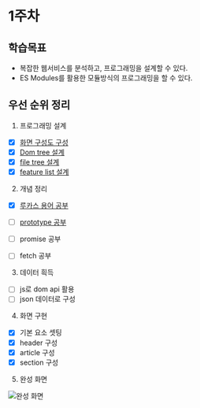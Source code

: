 # 1주차

## 학습목표

- 복잡한 웹서비스를 분석하고, 프로그래밍을 설계할 수 있다.
- ES Modules를 활용한 모듈방식의 프로그래밍을 할 수 있다.

## 우선 순위 정리

1. 프로그래밍 설계

- [x] [화면 구성도 구성](https://www.figma.com/file/CeLtP3ZE8xtxfxKTa6CqVd/%EB%89%B4%EC%8A%A4%EC%8A%A4%ED%83%A0%EB%93%9C-%EA%B5%AC%EC%A1%B0?node-id=0%3A1&t=TkqKiSIhQUasnhMx-1)
- [x] [Dom tree 설계](https://www.figma.com/file/CeLtP3ZE8xtxfxKTa6CqVd/%EB%89%B4%EC%8A%A4%EC%8A%A4%ED%83%A0%EB%93%9C-%EA%B5%AC%EC%A1%B0?node-id=0%3A1&t=TkqKiSIhQUasnhMx-1)
- [x] [file tree 설계](https://amber-pyrite-e34.notion.site/w1-61077171d2cc45b0aaf01d156870f52f)
- [x] [feature list 설계](https://amber-pyrite-e34.notion.site/w1-61077171d2cc45b0aaf01d156870f52f)

2. 개념 정리

- [x] [루카스 용어 공부](https://amber-pyrite-e34.notion.site/2-W01-a8a27f0d709947dba986858b5fb82a01)

- [ ] [prototype 공부](https://amber-pyrite-e34.notion.site/6-f4b7342dec3b4ba38831588ee5170efd)
- [ ] promise 공부
- [ ] fetch 공부

3. 데이터 흭득

- [ ] js로 dom api 활용
- [ ] json 데이터로 구성

4. 화면 구현

- [x] 기본 요소 셋팅
- [x] header 구성
- [x] article 구성
- [x] section 구성

5. 완성 화면

![완성 화면](https://user-images.githubusercontent.com/104904719/232360059-9413f696-c6c9-4ae2-a72a-9f5e1d74c9cd.gif)
